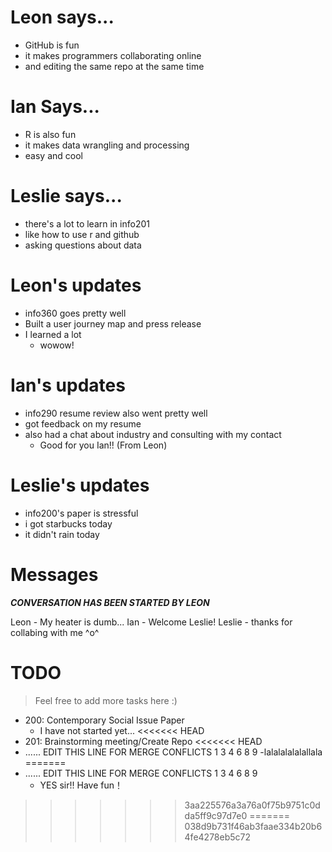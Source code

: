 # Leon says...
- GitHub is fun
- it makes programmers collaborating online
- and editing the same repo at the same time

# Ian Says...
- R is also fun
- it makes data wrangling and processing
- easy and cool

# Leslie says...
- there's a lot to learn in info201
- like how to use r and github
- asking questions about data

# Leon's updates
- info360 goes pretty well
- Built a user journey map and press release
- I learned a lot
  - wowow!

# Ian's updates
- info290 resume review also went pretty well
- got feedback on my resume
- also had a chat about industry and consulting with my contact
  - Good for you Ian!! (From Leon)

# Leslie's updates
- info200's paper is stressful
- i got starbucks today
- it didn't rain today

# Messages
***CONVERSATION HAS BEEN STARTED BY LEON***

Leon - My heater is dumb...
Ian - Welcome Leslie!
Leslie - thanks for collabing with me ^o^

# TODO
> Feel free to add more tasks here :)

- 200: Contemporary Social Issue Paper
  - I have not started yet...
<<<<<<< HEAD
- 201: Brainstorming meeting/Create Repo
<<<<<<< HEAD
- ...... EDIT THIS LINE FOR MERGE CONFLICTS 1 3 4 6 8 9
  -lalalalalalallala
=======
- ...... EDIT THIS LINE FOR MERGE CONFLICTS 1 3 4 6 8 9
  - YES sir!! Have fun！
>>>>>>> 3aa225576a3a76a0f75b9751c0dda5ff9c97d7e0
=======
>>>>>>> 038d9b731f46ab3faae334b20b64fe4278eb5c72

